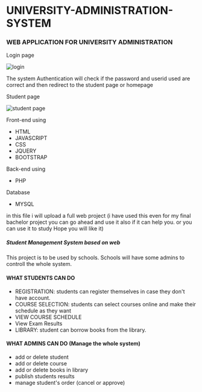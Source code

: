 # UNIVERSITY-ADMINISTRATION-SYSTEM
### WEB APPLICATION FOR UNIVERSITY ADMINISTRATION

Login page

![login](https://user-images.githubusercontent.com/46833566/78424724-0d693680-76a2-11ea-9dc6-2dcea1ab4798.PNG)

The system Authentication will check if the password and userid used are correct and then redirect to the student page or homepage

Student page

![student page](https://user-images.githubusercontent.com/46833566/79076989-8f0b3500-7d30-11ea-9b75-8237b23a9956.PNG)

Front-end using 
* HTML
* JAVASCRIPT
* CSS 
* JQUERY 
* BOOTSTRAP

Back-end using
* PHP

Database 
* MYSQL

in this file i will upload a full web project (i have used this even for my final bachelor project you
can go ahead and use it also if it can help you. or you can use it to study Hope you will like it)

##### Student Management System based on web
This project is to be used by schools. Schools will have some admins to controll the whole system.
#### WHAT STUDENTS CAN DO
* REGISTRATION: students can register themselves in case they don't have account.
* COURSE SELECTION: students can select courses online and make their schedule as they want
* VIEW COURSE SCHEDULE
* View Exam Results
* LIBRARY: student can borrow books from the library.
#### WHAT ADMINS CAN DO (Manage the whole system)
* add or delete student
* add or delete course
* add or delete books in library
* publish students results
* manage student's order (cancel or approve)

